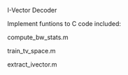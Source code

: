 I-Vector Decoder

Implement funtions to C code included:

compute_bw_stats.m

train_tv_space.m

extract_ivector.m